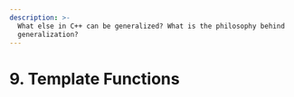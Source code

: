 ```yaml
---
description: >-
  What else in C++ can be generalized? What is the philosophy behind
  generalization?
---
```


# 9. Template Functions

